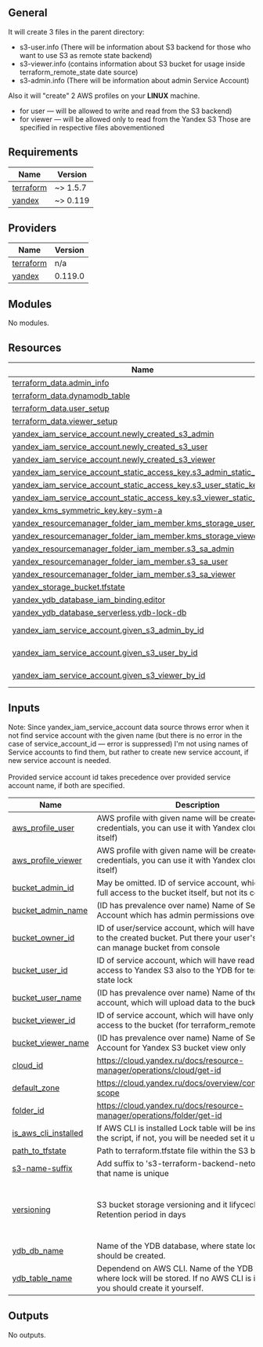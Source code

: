 ## General

It will create 3 files in the parent directory:
* s3-user.info (There will be information about S3 backend for those who want to use S3 as remote state backend)
* s3-viewer.info (contains information about S3 bucket for usage inside terraform_remote_state date source)
* s3-admin.info (There will be information about admin Service Account)

Also it will "create" 2 AWS profiles on your __LINUX__ machine.
* for user — will be allowed to write and read from the S3 backend)
* for viewer — will be allowed only to read from the Yandex S3
Those are specified in respective files abovementioned 

## Requirements

| Name | Version |
|------|---------|
| <a name="requirement_terraform"></a> [terraform](#requirement\_terraform) | ~> 1.5.7 |
| <a name="requirement_yandex"></a> [yandex](#requirement\_yandex) | ~> 0.119 |

## Providers

| Name | Version |
|------|---------|
| <a name="provider_terraform"></a> [terraform](#provider\_terraform) | n/a |
| <a name="provider_yandex"></a> [yandex](#provider\_yandex) | 0.119.0 |

## Modules

No modules.

## Resources

| Name | Type |
|------|------|
| [terraform_data.admin_info](https://registry.terraform.io/providers/hashicorp/terraform/latest/docs/resources/data) | resource |
| [terraform_data.dynamodb_table](https://registry.terraform.io/providers/hashicorp/terraform/latest/docs/resources/data) | resource |
| [terraform_data.user_setup](https://registry.terraform.io/providers/hashicorp/terraform/latest/docs/resources/data) | resource |
| [terraform_data.viewer_setup](https://registry.terraform.io/providers/hashicorp/terraform/latest/docs/resources/data) | resource |
| [yandex_iam_service_account.newly_created_s3_admin](https://registry.terraform.io/providers/yandex-cloud/yandex/latest/docs/resources/iam_service_account) | resource |
| [yandex_iam_service_account.newly_created_s3_user](https://registry.terraform.io/providers/yandex-cloud/yandex/latest/docs/resources/iam_service_account) | resource |
| [yandex_iam_service_account.newly_created_s3_viewer](https://registry.terraform.io/providers/yandex-cloud/yandex/latest/docs/resources/iam_service_account) | resource |
| [yandex_iam_service_account_static_access_key.s3_admin_static_key](https://registry.terraform.io/providers/yandex-cloud/yandex/latest/docs/resources/iam_service_account_static_access_key) | resource |
| [yandex_iam_service_account_static_access_key.s3_user_static_key](https://registry.terraform.io/providers/yandex-cloud/yandex/latest/docs/resources/iam_service_account_static_access_key) | resource |
| [yandex_iam_service_account_static_access_key.s3_viewer_static_key](https://registry.terraform.io/providers/yandex-cloud/yandex/latest/docs/resources/iam_service_account_static_access_key) | resource |
| [yandex_kms_symmetric_key.key-sym-a](https://registry.terraform.io/providers/yandex-cloud/yandex/latest/docs/resources/kms_symmetric_key) | resource |
| [yandex_resourcemanager_folder_iam_member.kms_storage_user_sa](https://registry.terraform.io/providers/yandex-cloud/yandex/latest/docs/resources/resourcemanager_folder_iam_member) | resource |
| [yandex_resourcemanager_folder_iam_member.kms_storage_viewer_sa](https://registry.terraform.io/providers/yandex-cloud/yandex/latest/docs/resources/resourcemanager_folder_iam_member) | resource |
| [yandex_resourcemanager_folder_iam_member.s3_sa_admin](https://registry.terraform.io/providers/yandex-cloud/yandex/latest/docs/resources/resourcemanager_folder_iam_member) | resource |
| [yandex_resourcemanager_folder_iam_member.s3_sa_user](https://registry.terraform.io/providers/yandex-cloud/yandex/latest/docs/resources/resourcemanager_folder_iam_member) | resource |
| [yandex_resourcemanager_folder_iam_member.s3_sa_viewer](https://registry.terraform.io/providers/yandex-cloud/yandex/latest/docs/resources/resourcemanager_folder_iam_member) | resource |
| [yandex_storage_bucket.tfstate](https://registry.terraform.io/providers/yandex-cloud/yandex/latest/docs/resources/storage_bucket) | resource |
| [yandex_ydb_database_iam_binding.editor](https://registry.terraform.io/providers/yandex-cloud/yandex/latest/docs/resources/ydb_database_iam_binding) | resource |
| [yandex_ydb_database_serverless.ydb-lock-db](https://registry.terraform.io/providers/yandex-cloud/yandex/latest/docs/resources/ydb_database_serverless) | resource |
| [yandex_iam_service_account.given_s3_admin_by_id](https://registry.terraform.io/providers/yandex-cloud/yandex/latest/docs/data-sources/iam_service_account) | data source |
| [yandex_iam_service_account.given_s3_user_by_id](https://registry.terraform.io/providers/yandex-cloud/yandex/latest/docs/data-sources/iam_service_account) | data source |
| [yandex_iam_service_account.given_s3_viewer_by_id](https://registry.terraform.io/providers/yandex-cloud/yandex/latest/docs/data-sources/iam_service_account) | data source |

## Inputs

Note: Since yandex_iam_service_account data source throws error when it not find service account with the given name (but there is no error in the case of service_account_id — error is suppressed) I'm not using names of Service accounts to find them, but rather to create new service account, if new service account is needed.\
\
Provided service account id takes precedence over provided service account name, if both are specified.


| Name | Description | Type | Default | Required |
|------|-------------|------|---------|:--------:|
| <a name="input_aws_profile_user"></a> [aws\_profile\_user](#input\_aws\_profile\_user) | AWS profile with given name will be created (with YC credentials, you can use it with Yandex cloud not AWS itself) | `string` | `"yandex-s3-tfstate"` | no |
| <a name="input_aws_profile_viewer"></a> [aws\_profile\_viewer](#input\_aws\_profile\_viewer) | AWS profile with given name will be created (with YC credentials, you can use it with Yandex cloud not AWS itself) | `string` | `"yandex-s3-tfstate-viewer"` | no |
| <a name="input_bucket_admin_id"></a> [bucket\_admin\_id](#input\_bucket\_admin\_id) | May be omitted. ID of service account, which will have full access to the bucket itself, but not its content | `string` | `null` | no |
| <a name="input_bucket_admin_name"></a> [bucket\_admin\_name](#input\_bucket\_admin\_name) | (ID has prevalence over name) Name of Service Account which has admin permissions over YC S3 | `string` | `null` | no |
| <a name="input_bucket_owner_id"></a> [bucket\_owner\_id](#input\_bucket\_owner\_id) | ID of user/service account, which will have full access to the created bucket. Put there your user's ID, so you can manage bucket from console | `string` | `null` | no |
| <a name="input_bucket_user_id"></a> [bucket\_user\_id](#input\_bucket\_user\_id) | ID of service account, which will have read write access to Yandex S3 also to the YDB for terraform state lock | `string` | `null` | no |
| <a name="input_bucket_user_name"></a> [bucket\_user\_name](#input\_bucket\_user\_name) | (ID has prevalence over name) Name of the service account, which will upload data to the bucket | `string` | `null` | no |
| <a name="input_bucket_viewer_id"></a> [bucket\_viewer\_id](#input\_bucket\_viewer\_id) | ID of service account, which will have only view access to the bucket (for terraform\_remote\_state) | `string` | `null` | no |
| <a name="input_bucket_viewer_name"></a> [bucket\_viewer\_name](#input\_bucket\_viewer\_name) | (ID has prevalence over name) Name of Service Account for Yandex S3 bucket view only | `string` | `null` | no |
| <a name="input_cloud_id"></a> [cloud\_id](#input\_cloud\_id) | https://cloud.yandex.ru/docs/resource-manager/operations/cloud/get-id | `string` | n/a | yes |
| <a name="input_default_zone"></a> [default\_zone](#input\_default\_zone) | https://cloud.yandex.ru/docs/overview/concepts/geo-scope | `string` | `"ru-central1-a"` | no |
| <a name="input_folder_id"></a> [folder\_id](#input\_folder\_id) | https://cloud.yandex.ru/docs/resource-manager/operations/folder/get-id | `string` | n/a | yes |
| <a name="input_is_aws_cli_installed"></a> [is\_aws\_cli\_installed](#input\_is\_aws\_cli\_installed) | If AWS CLI is installed Lock table will be installed by the script, if not, you will be needed set it up yourelf | `bool` | n/a | yes |
| <a name="input_path_to_tfstate"></a> [path\_to\_tfstate](#input\_path\_to\_tfstate) | Path to terraform.tfstate file within the S3 bucket. | `string` | `"terraform.tfstate"` | no |
| <a name="input_s3-name-suffix"></a> [s3-name-suffix](#input\_s3-name-suffix) | Add suffix to 's3-terraform-backend-netology-', so that name is unique | `string` | n/a | yes |
| <a name="input_versioning"></a> [versioning](#input\_versioning) | S3 bucket storage versioning and it lifycecle. Retention period in days | <pre>object({<br>    is_enabled    = bool<br>    has_lifecycle = bool<br>    retention     = optional(number, 90)<br>  })</pre> | <pre>{<br>  "has_lifecycle": true,<br>  "is_enabled": true<br>}</pre> | no |
| <a name="input_ydb_db_name"></a> [ydb\_db\_name](#input\_ydb\_db\_name) | Name of the YDB database, where state lock table should be created. | `string` | `"state-lock-db"` | no |
| <a name="input_ydb_table_name"></a> [ydb\_table\_name](#input\_ydb\_table\_name) | Dependend on AWS CLI. Name of the YDB table, where lock will be stored. If no AWS CLI is installed you should create it yourself. | `string` | `"aws-dynamodb-lock-table"` | no |

## Outputs

No outputs.
